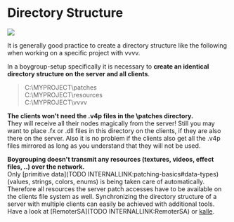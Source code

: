 # Directory Structure

![](~/img/Boygrouping-ProjectFolder.png "")   




It is generally good practice to create a directory structure like the following when working on a specific project with vvvv.   

In a boygroup-setup specifically it is necessary to **create an identical directory structure on the server and all clients**.   

>C:\MYPROJECT\patches  
C:\MYPROJECT\resources  
C:\MYPROJECT\vvvv  

**The clients won't need the .v4p files in the \patches directory.**  
They will receive all their nodes magically from the server! Still you may want to place .fx or .dll files in this directory on the clients, if they are also there on the server. Also it is no problem if the clients also get all the .v4p files mirrored as long as you understand that they will not be used.  

**Boygrouping doesn't transmit any resources (textures, videos, effect files, ..) over the network.**   
Only [primitive data](TODO INTERNALLINK:patching-basics#data-types) (values, strings, colors, enums) is being taken care of automatically. Therefore all resources the server patch accesses have to be available on the clients file system as well. Synchronizing the directory structure of a server with multiple clients can easily be achieved with additional tools. Have a look at [RemoterSA](TODO INTERNALLINK:RemoterSA) or <span class="user"><a href="https://vvvv.org/users/kalle" class="extURL" target="_blank">kalle</a></span>.  


